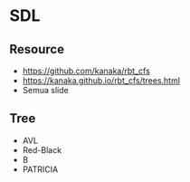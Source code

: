 # SDL

## Resource
* https://github.com/kanaka/rbt_cfs
* https://kanaka.github.io/rbt_cfs/trees.html
* Semua slide

## Tree

* AVL
* Red-Black
* B
* PATRICIA